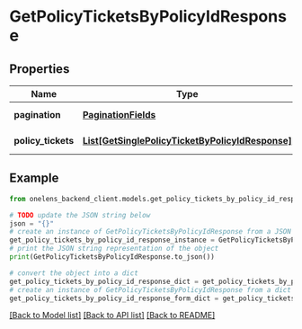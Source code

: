 # GetPolicyTicketsByPolicyIdResponse


## Properties

Name | Type | Description | Notes
------------ | ------------- | ------------- | -------------
**pagination** | [**PaginationFields**](PaginationFields.md) | Pagination fields. | 
**policy_tickets** | [**List[GetSinglePolicyTicketByPolicyIdResponse]**](GetSinglePolicyTicketByPolicyIdResponse.md) | List of policy_tickets | 

## Example

```python
from onelens_backend_client.models.get_policy_tickets_by_policy_id_response import GetPolicyTicketsByPolicyIdResponse

# TODO update the JSON string below
json = "{}"
# create an instance of GetPolicyTicketsByPolicyIdResponse from a JSON string
get_policy_tickets_by_policy_id_response_instance = GetPolicyTicketsByPolicyIdResponse.from_json(json)
# print the JSON string representation of the object
print(GetPolicyTicketsByPolicyIdResponse.to_json())

# convert the object into a dict
get_policy_tickets_by_policy_id_response_dict = get_policy_tickets_by_policy_id_response_instance.to_dict()
# create an instance of GetPolicyTicketsByPolicyIdResponse from a dict
get_policy_tickets_by_policy_id_response_form_dict = get_policy_tickets_by_policy_id_response.from_dict(get_policy_tickets_by_policy_id_response_dict)
```
[[Back to Model list]](../README.md#documentation-for-models) [[Back to API list]](../README.md#documentation-for-api-endpoints) [[Back to README]](../README.md)


